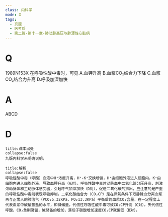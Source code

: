 ```yaml
---
class: 内科学
mode: X
tags:
  - 真题
  - 医考帮
  - 第二篇-第十一章-肺动脉高压与肺源性心脏病
---
```


# Q
1989N153X 在呼吸性酸中毒时，可见
A.血钾升高
B.血浆CO₂结合力下降
C.血浆CO₂结合力升高
D.呼吸加深加快

# A
ABCD
# D
```ad-note
title:课本出处
collapse:false
九版内科学未明确说明。
```

```ad-summary
title:解析
collapse:false
呼吸性酸中毒（呼酸）血液中H⁺浓度升高，H⁺-K⁺交换增强，H⁺由细胞外液进入细胞内，K⁺由细胞内进入细胞外液，导致血钾升高（A对）。呼吸性酸中毒时动脉血中二氧化碳分压升高，刺激颈动脉体和主动脉体感受器，引起呼气加深加快（D对），促进二氧化碳的排出，应注意的是严重的呼吸性酸中毒则表现呼吸抑制。二氧化碳结合力（CO₂CP）是在厌氧条件下取静脉血分离血浆再与正常人的肺泡气（PCO₂5.32KPa，PO₂13.3KPa）平衡后的血浆CO₂含量，在一定程度上代表血浆中碳酸氢盐的水平，即碱储量，代偿性呼吸性酸中毒可致CO₂CP升高（C对）。失代偿性呼酸，CO₂急剧潴留，碱储备的增加，落后于碳酸增加速度CO₂CP就偏低（B对）。
```

